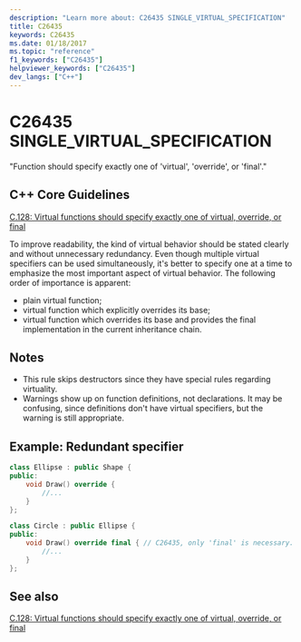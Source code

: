 ```yaml
---
description: "Learn more about: C26435 SINGLE_VIRTUAL_SPECIFICATION"
title: C26435
keywords: C26435
ms.date: 01/18/2017
ms.topic: "reference"
f1_keywords: ["C26435"]
helpviewer_keywords: ["C26435"]
dev_langs: ["C++"]
---
```

# C26435 SINGLE_VIRTUAL_SPECIFICATION

"Function should specify exactly one of 'virtual', 'override', or 'final'."

## C++ Core Guidelines

[C.128: Virtual functions should specify exactly one of virtual, override, or final](https://github.com/isocpp/CppCoreGuidelines/blob/master/CppCoreGuidelines.md)

To improve readability, the kind of virtual behavior should be stated clearly and without unnecessary redundancy. Even though multiple virtual specifiers can be used simultaneously, it's better to specify one at a time to emphasize the most important aspect of virtual behavior. The following order of importance is apparent:

- plain virtual function;
- virtual function which explicitly overrides its base;
- virtual function which overrides its base and provides the final implementation in the current inheritance chain.

## Notes

- This rule skips destructors since they have special rules regarding virtuality.
- Warnings show up on function definitions, not declarations. It may be confusing, since definitions don't have virtual specifiers, but the warning is still appropriate.

## Example: Redundant specifier

```cpp
class Ellipse : public Shape {
public:
    void Draw() override {
        //...
    }
};

class Circle : public Ellipse {
public:
    void Draw() override final { // C26435, only 'final' is necessary.
        //...
    }
};
```

## See also

[C.128: Virtual functions should specify exactly one of virtual, override, or final](https://github.com/isocpp/CppCoreGuidelines/blob/master/CppCoreGuidelines.md)
